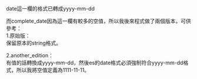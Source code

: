 date這一欄的格式已轉成yyyy-mm-dd

而complete_date因為這一欄有較多的空值，所以我後來程式做了兩個版本，可供參考：  
1.原始版：  
保留原本的string格式。

2.another_edition：  
有值的話轉換成yyyy-mm-dd，然後es的date格式必須強制符合yyyy-mm-dd格式，所以我將空值定義為1111-11-11。
